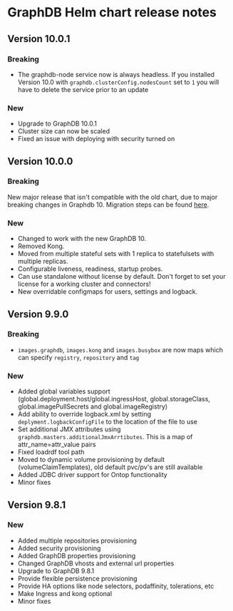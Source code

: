 # GraphDB Helm chart release notes
## Version 10.0.1

### Breaking
- The graphdb-node service now is always headless. If you installed Version 10.0 with `graphdb.clusterConfig.nodesCount` set to `1` you will have to delete the service prior to an update

### New
- Upgrade to GraphDB 10.0.1
- Cluster size can now be scaled
- Fixed an issue with deploying with security turned on

## Version 10.0.0

### Breaking
New major release that isn't compatible with the old chart, due to major breaking changes in Graphdb 10.
Migration steps can be found [here](README.md#cluster-migration-from-graphdb-9x-to-100).

### New
- Changed to work with the new GraphDB 10.
- Removed Kong.
- Moved from multiple stateful sets with 1 replica to statefulsets with multiple replicas.
- Configurable liveness, readiness, startup probes.
- Can use standalone without license by default. Don't forget to set your license for a working cluster and connectors!
- New overridable configmaps for users, settings and logback.

## Version 9.9.0

### Breaking

- `images.graphdb`, `images.kong` and `images.busybox` are now maps which can specify `registry`, `repository` and `tag`

### New

- Added global variables support (global.deployment.host/global.ingressHost, global.storageClass, global.imagePullSecrets and global.imageRegistry)
- Add ability to override logback.xml by setting `deplyment.logbackConfigFile` to the location of the file to use
- Set additional JMX attributes using `graphdb.masters.additionalJmxArrtibutes`. This is a map of attr_name=attr_value pairs
- Fixed loadrdf tool path
- Moved to dynamic volume provisioning by default (volumeClaimTemplates), old default pvc/pv's are still available
- Added JDBC driver support for Ontop functionality
- Minor fixes

## Version 9.8.1

### New

- Added multiple repositories provisioning
- Added security provisioning
- Added GraphDB properties provisioning
- Changed GraphDB vhosts and external url properties
- Upgrade to GraphDB 9.8.1
- Provide flexible persistence provisioning
- Provide HA options like node selectors, podaffinity, tolerations, etc
- Make Ingress and kong optional
- Minor fixes
